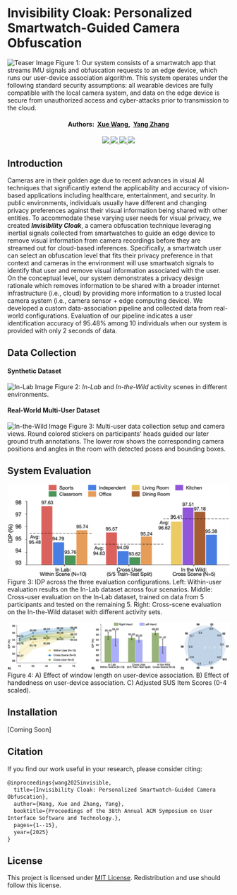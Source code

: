 # Invisibility Cloak: Personalized Smartwatch-Guided Camera Obfuscation
![Teaser Image](./img/teaser_cloak.png)
Figure 1: Our system consists of a smartwatch app that streams IMU signals and obfuscation requests to an edge device, which runs our user-device association algorithm. This system operates under the following standard security assumptions: all wearable devices are fully compatible with the local camera system, and data on the edge device is secure from unauthorized access and cyber-attacks prior to transmission to the cloud.
<div>
    <h4 align="center">
        Authors:&nbsp
        <a href='https://xueewang.github.io/' target='_blank'>Xue Wang</a>,&nbsp;
        <a href='https://yangzhang.dev/' target='_blank'>Yang Zhang</a>
    </h4>
</div>

<div>
    <h4 align="center">
        <a href="https://hilab-open-source.github.io/InvisibilityCloak/" target='_blank'>
        <img src="https://img.shields.io/badge/Project Page-yellow">
        <a href="https://dl.acm.org/doi/10.1145/3613904.3642092" target='_blank'>
        <img src="https://img.shields.io/badge/UIST_2025-Paper-green">
        </a>
        <a href="https://youtu.be/-UlUI3DfKUE?si=f70wxYkXDia_9Fjn" target='_blank'>
        <img src="https://img.shields.io/badge/Youtube%20Video-%23FF0000.svg?logo=YouTube&logoColor=white">
        </a>
        <a href="https://drive.google.com/drive/folders/1caPPtjg4dHysmkLXPLz_XsJEdVblDA6h?usp=drive_link" target='_blank'>
        <img src="https://img.shields.io/badge/Dataset-_Skeleton&Bounding Box-blue">
        </a>
    </h4>
</div>

## Introduction
Cameras are in their golden age due to recent advances in visual AI techniques that significantly extend the applicability and accuracy of vision-based applications including healthcare, entertainment, and security. In public environments, individuals usually have different and changing privacy preferences against their visual information being shared with other entities. To accommodate these varying user needs for visual privacy, we created ***Invisibility Cloak***, a camera obfuscation technique leveraging inertial signals collected from smartwatches to guide an edge device to remove visual information from camera recordings before they are streamed out for cloud-based inferences. Specifically, a smartwatch user can select an obfuscation level that fits their privacy preference in that context and cameras in the environment will use smartwatch signals to identify that user and remove visual information associated with the user. On the conceptual level, our system demonstrates a privacy design rationale which removes information to be shared with a broader internet infrastructure (i.e., cloud) by providing more information to a trusted local camera system (i.e., camera sensor + edge computing device). We developed a custom data-association pipeline and collected data from real-world configurations. Evaluation of our pipeline indicates a user identification accuracy of 95.48% among 10 individuals when our system is provided with only 2 seconds of data.
## Data Collection
#### Synthetic Dataset
![In-Lab Image](./img/scene_skeleton.png)
Figure 2: *In-Lab* and *In-the-Wild* activity scenes in different environments.
#### Real-World Multi-User Dataset
![In-the-Wild Image](./img/multi-user.png)
Figure 3: Multi-user data collection setup and camera views. Round colored stickers on participants’ heads guided our later ground truth annotations. The lower row shows the corresponding camera positions and angles in the room with detected poses and bounding boxes.

## System Evaluation
![association](./img/association_flat.png)
Figure 3: IDP across the three evaluation configurations. Left: Within-user evaluation results on the In-Lab dataset across four scenarios. Middle: Cross-user evaluation on the In-Lab dataset, trained on data from 5 participants and tested on the remaining 5. Right: Cross-scene evaluation on the In-the-Wild dataset with different activity sets.

![multi and usability](./img/eval_results.png)
Figure 4: A) Effect of window length on user-device association. B) Effect of handedness on user-device association. C) Adjusted SUS Item Scores (0-4 scaled).

## Installation
[Coming Soon]

## Citation
If you find our work useful in your research, please consider citing:
```
@inproceedings{wang2025invisible,
  title={Invisibility Cloak: Personalized Smartwatch-Guided Camera Obfuscation},
  author={Wang, Xue and Zhang, Yang},
  booktitle={Proceedings of the 38th Annual ACM Symposium on User Interface Software and Technology.},
  pages={1--15},
  year={2025}
}
```
## License
This project is licensed under <a rel="license" href="./LICENSE">MIT License</a>. Redistribution and use should follow this license.
